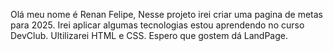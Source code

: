 Olá meu nome é Renan Felipe,
Nesse projeto irei criar uma pagina de metas para 2025.
Irei aplicar algumas tecnologias estou aprendendo no curso DevClub.
Ultilizarei HTML e CSS.
Espero que gostem dá LandPage.